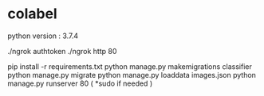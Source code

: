 # colabel

python version : 3.7.4

./ngrok authtoken
./ngrok http 80

pip install -r requirements.txt
python manage.py makemigrations classifier
python manage.py migrate
python manage.py loaddata images.json
python manage.py runserver 80  ( *sudo if needed )